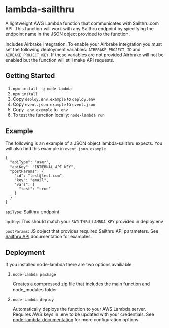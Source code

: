 # lambda-sailthru
A lightweight AWS Lambda function that communicates with Sailthru.com API. This function will work with any Salthru endpoint by specifying the endpoint name in the JSON object provided to the function.

Includes Airbrake integration. To enable your Airbrake integration you must set the following deployment variables: `AIRBRAKE_PROJECT_ID` and `AIRBAKE_PROJECT_KEY`. If these variables are not provided Airbrake will not be enabled but the function will still make API requests.

## Getting Started
1. `npm install -g node-lambda`
2. `npm install`
3. Copy `deploy.env.example` to `deploy.env`
4. Copy `event.json.example` to `event.json`
5. Copy `.env.example` to `.env`
3. To test the function locally: `node-lambda run`

## Example
The following is an example of a JSON object lambda-sailthru expects. You will also find this example in `event.json.example`
```
{
  "apiType": "user",
  "apiKey": "INTERNAL_API_KEY",
  "postParams": {
    "id": "test@test.com",
    "key": "email",
    "vars": {
      "test": "true"
    }
  }
}
```
`apiType`: Sailthru endpoint

`apiKey`: This should match your `SAILTHRU_LAMBDA_KEY` provided in deploy.env

`postParams`: JS object that provides required Sailthru API parameters. See [Sailthru API](https://getstarted.sailthru.com/new-for-developers-overview/api/api-overview/) documentation for examples.

## Deployment
If you installed node-lambda there are two options availiable

1. `node-lambda package`

    Creates a compressed zip file that includes the main function and node_modules folder
2. `node-lambda deploy`

    Automatically deploys the function to your AWS Lambda server. Requires AWS keys in .env to be updated with your credentials. See [node-lambda documentation](https://github.com/motdotla/node-lambda) for more configuration options
